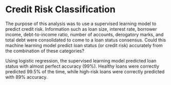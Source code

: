 # Credit Risk Classification

The purpose of this analysis was to use a supervised learning model to predict credit risk.  Information such as loan size, interest rate, borrower income, debt-to-income ratio, number of accounts, derogatory marks, and total debt were consolidated to come to a loan status consensus.  Could this machine learning model predict loan status (or credit risk) accurately from the combination of these categories?

Using logistic regression, the supervised learning model predicted loan status with almost perfect accuracy (99%).  Healthy loans were correctly predicted 99.5% of the time, while high-risk loans were correctly predicted with 89% accuracy.
